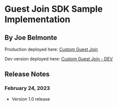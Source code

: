 # Guest Join SDK Sample Implementation

## By Joe Belmonte

Production deployed here: [Custom Guest Join]()

Dev version deployed here: [Custom Guest Join - DEV](https://www.glancedev1.com/joeb/dev/guestjoin/guestjoin.html)

## Release Notes

### February 24, 2023

- Version 1.0 release
